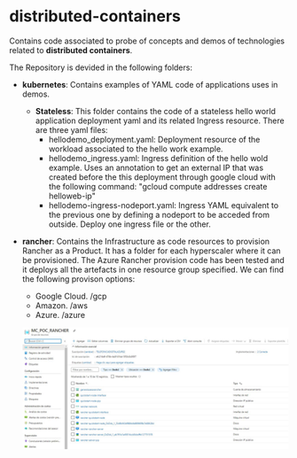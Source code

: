 # distributed-containers
Contains code associated to probe of concepts and demos of technologies related to **distributed containers**. 

The Repository is devided in the following folders:

- **kubernetes**:
  Contains examples of YAML code of applications uses in demos.

  - **Stateless**:
     This folder contains the code of a stateless hello world application deployment yaml and its related Ingress resource. 
     There are three yaml files:
     - hellodemo_deployment.yaml: Deployment resource of the workload associated to the hello work example.
     - hellodemo_ingress.yaml: Ingress definition of the hello wold example. Uses an annotation to get an external IP that was created before the 
                               this deployment through google cloud with the following command: "gcloud compute addresses create helloweb-ip"
     - hellodemo-ingress-nodeport.yaml: Ingress YAML equivalent to the previous one by defining a nodeport to be acceded from outside.
                                        Deploy one ingress file or the other.  

- **rancher**:
  Contains the Infrastructure as code resources to provision Rancher as a Product.  It has a folder for each hyperscaler where it can be provisioned.
  The Azure Rancher provision code has been tested and it deploys all the artefacts in one resource group specified. We can find the following provison 
  options:
  - Google Cloud. /gcp
  - Amazon. /aws
  - Azure. /azure


  ![image](images/rancheraz.jpg)
  